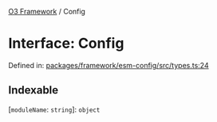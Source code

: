 [O3 Framework](../API.md) / Config

# Interface: Config

Defined in: [packages/framework/esm-config/src/types.ts:24](https://github.com/habeshabro/openmrs-esm-core/blob/main/packages/framework/esm-config/src/types.ts#L24)

## Indexable

\[`moduleName`: `string`\]: `object`
